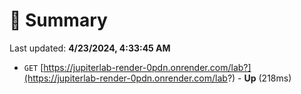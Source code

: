 # 📖 Summary
Last updated: **4/23/2024, 4:33:45 AM**

- `GET` [https://jupiterlab-render-0pdn.onrender.com/lab?](https://jupiterlab-render-0pdn.onrender.com/lab?) - **Up** (218ms)
